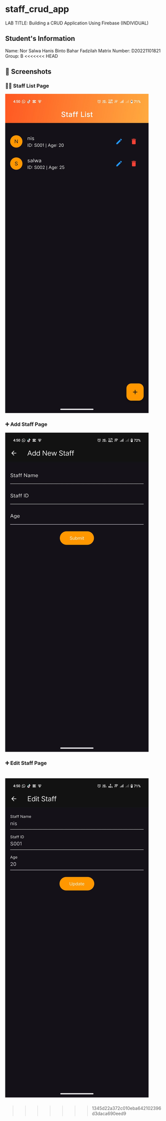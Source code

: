 # staff_crud_app

LAB TITLE: Building a CRUD Application Using Firebase (INDIVIDUAL)

## Student's Information

Name: Nor Salwa Hanis Binto Bahar Fadzilah
Matrix Number: D20221101821
Group: B
<<<<<<< HEAD

## 📸 Screenshots

### 🧑‍💼 Staff List Page
![Staff List](assets/home_page.jpg)

### ➕ Add Staff Page
![Add Staff](assets/add_page.jpg)

### ➕ Edit Staff Page
![Edit Staff](assets/edit_page.jpg)
=======
>>>>>>> 1345d22a372c010eba642102396d3daca690eed9
